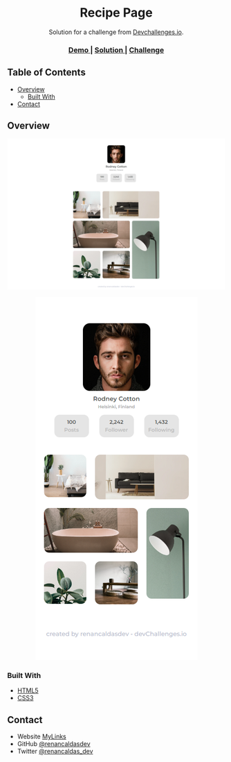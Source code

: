 <!-- Please update value in the {}  -->

<h1 align="center">Recipe Page</h1>

<div align="center">
   Solution for a challenge from  <a href="http://devchallenges.io" target="_blank">Devchallenges.io</a>.
</div>

<div align="center">
  <h3>
    <a href="https://renancaldasdev.github.io/my-gallery/">
      Demo
    </a>
    <span> | </span>
    <a href="https://github.com/renancaldasdev/my-gallery">
      Solution
    </a>
    <span> | </span>
    <a href="https://devchallenges.io/challenges/gcbWLxG6wdennelX7b8I#">
      Challenge
    </a>
  </h3>
</div>

<!-- TABLE OF CONTENTS -->

## Table of Contents

-   [Overview](#overview)
    -   [Built With](#built-with)
-   [Contact](#contact)

<!-- OVERVIEW -->

## Overview

![screenshot](./.github/desktop.png)

<div align="center">

![screenshot](./.github/mobile.png)

</div>

### Built With

<!-- This section should list any major frameworks that you built your project using. Here are a few examples.-->

-   [HTML5](https://developer.mozilla.org/en-US/docs/Glossary/HTML5)
-   [CSS3](https://developer.mozilla.org/en-US/docs/Web/CSS)

## Contact

-   Website [MyLinks](https://renancaldasdev.github.io/)
-   GitHub [@renancaldasdev](https://github.com/renancaldasdev)
-   Twitter [@renancaldas_dev](https://twitter.com/renancaldas_dev)
